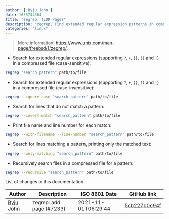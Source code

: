 ```yaml
---
author: ['Byju John']
date: 1635744584
title: "zegrep, TLDR Pages"
description: "zegrep, Find extended regular expression patterns in compressed files using `egrep`."
categories: "linux"
---
```

> More information: <https://www.unix.com/man-page/freebsd/1/zegrep/>.

- Search for extended regular expressions (supporting `?`, `+`, `{}`, `()` and `|`) in a compressed file (case-sensitive):

```bash
zegrep "search_pattern" path/to/file
```

- Search for extended regular expressions (supporting `?`, `+`, `{}`, `()` and `|`) in a compressed file (case-insensitive):

```bash
zegrep --ignore-case "search_pattern" path/to/file
```

- Search for lines that do not match a pattern:

```bash
zegrep --invert-match "search_pattern" path/to/file
```

- Print file name and line number for each match:

```bash
zegrep --with-filename --line-number "search_pattern" path/to/file
```

- Search for lines matching a pattern, printing only the matched text:

```bash
zegrep --only-matching "search_pattern" path/to/file
```

- Recursively search files in a compressed file for a pattern:

```bash
zegrep --recursive "search_pattern" path/to/file
```
List of changes to this documentation


Author | Description | ISO 8601 Date | GitHub link
------|-----|-----|-----
[Byju John](mailto:byjujohn@yahoo.com) | zegrep: add page (#7233) | 2021-11-01T06:29:44 | [5cb227b0c94f](https://github.com/tldr-pages/tldr/commit/5cb227b0c94f8b17e713ded44a8615f075330ddc)

